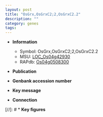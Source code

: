 ```yaml
---
layout: post
title: "OsGrx,OsGrxC2;2,OsGrxC2.2"
description: ""
category: genes
tags: 
---
```


* **Information**  
    + Symbol: OsGrx,OsGrxC2;2,OsGrxC2.2  
    + MSU: [LOC_Os04g42930](http://rice.uga.edu/cgi-bin/ORF_infopage.cgi?orf=LOC_Os04g42930)  
    + RAPdb: [Os04g0508300](http://rapdb.dna.affrc.go.jp/viewer/gbrowse_details/irgsp1?name=Os04g0508300)  

* **Publication**  

* **Genbank accession number**  

* **Key message**  

* **Connection**  

[//]: # * **Key figures**  


